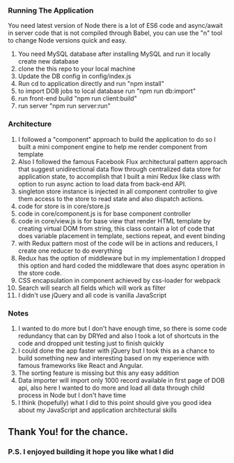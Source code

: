 
### Running The Application
You need latest version of Node there is a lot of ES6 code and async/await in server code that is not compiled through Babel, you can use the "n" tool to change Node versions quick and easy.

1. You need MySQL database after installing MySQL and run it locally create new database
2. clone the this repo to your local machine
3. Update the DB config in config/index.js
4. Run cd to application directly and run "npm install"
5. to import DOB jobs to local database run "npm run db:import"
6. run front-end build "npm run client:build"
7. run server "npm run server:run"


### Architecture
1. I followed a "component" approach to build the application to do so I built a mini component engine to help me render component from template
2. Also I followed the famous Facebook Flux architectural pattern approach that suggest unidirectional data flow through centralized data store for application state, to accomplish that I built a mini Redux like class with option to run async action to load data from back-end API.
3. singleton store instance is injected in all component controller to give them access to the store to read state and also dispatch actions.
4. code for store is in core/store.js
5. code in core/component.js is for base component controller
6. code in core/view.js  is for base view that render HTML template by creating virtual DOM from string, this class contain a lot of code that does variable placement in template, sections repeat, and event binding
7. with Redux pattern most of the code will be in actions and reducers, I create one reducer to do everything
8. Redux has the option of middleware but in my implementation I dropped this option and hard coded the middleware that does async operation in the store code.
9. CSS encapsulation in component achieved by css-loader for webpack
10. Search will search all fields which will work as filter
11. I didn't use jQuery and all code is vanilla JavaScript


### Notes
1. I wanted to do more but I don't have enough time, so there is some code redundancy that can by DRYed and also I took a lot of shortcuts in the code and dropped unit testing just to finish quickly
2. I could done the app faster with jQuery but I took this as a chance to build something new and interesting based on my experience with famous frameworks like React and Angular.
3. The sorting feature is missing but this any easy addition
4. Data importer will import only 1000 record available in first page of DOB api, also here I wanted to do more and load all data through child process in Node but I don't have time
5. I think (hopefully) what I did to this point should give you good idea about my JavaScript and application architectural skills


## Thank You! for the chance.
### P.S. I enjoyed building it hope you like what I did
